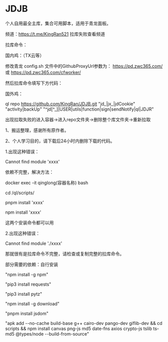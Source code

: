 # JDJB
个人自用最全主库，集合可用脚本，适用于青龙面板。

频道：https://t.me/KingRan521  拉库失败查看频道

拉库命令：

国内鸡：（TX云等）

修改青龙 config.sh 文件中的GithubProxyUrl参数为：
https://pd.zwc365.com/ 或 
https://pd.zwc365.com/cfworker/

然后拉库命令填写下方代码：

国外鸡：

ql repo https://github.com/KingRan/JDJB.git "jd_|jx_|jdCookie" "activity|backUp" "^jd[^_]|USER|utils|function|sign|sendNotify|ql|JDJR"

出现拉取失败的进入容器→进入repo文件夹→删除整个库文件夹→重新拉取


1、搬运整理，感谢所有原作者。

2、个人学习目的，请下载后24小时内删除下载的代码。


1.出现这种错误：

Cannot find module 'xxxx'

依赖不完整，解决方法：

docker exec -it qinglong(容器名称) bash

cd /ql/scripts/

pnpm install 'xxxx'

npm install 'xxxx'

这两个安装命令都可以用

2.出现这种错误：

Cannot find module './xxxx'

那就很有是拉库命令不完整，请检查或复制完整的拉库命令。

部分需要的依赖：自行安装

"npm install -g npm"

"pip3 install requests"

"pip3 install pytz"

"npm install -g download"

"pnpm install jsdom"

"apk add --no-cache build-base g++ cairo-dev pango-dev giflib-dev && cd scripts && npm install canvas png-js md5 date-fns axios crypto-js tslib ts-md5 @types/node --build-from-source"

